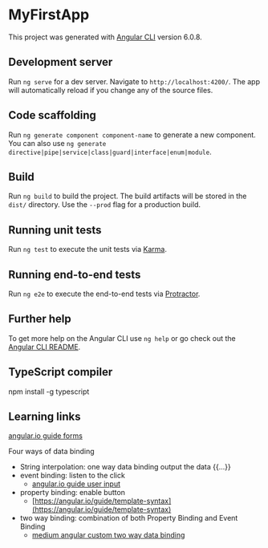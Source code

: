 # MyFirstApp

This project was generated with [Angular CLI](https://github.com/angular/angular-cli) version 6.0.8.

## Development server

Run `ng serve` for a dev server. Navigate to `http://localhost:4200/`. The app will automatically reload if you change any of the source files.

## Code scaffolding

Run `ng generate component component-name` to generate a new component. You can also use `ng generate directive|pipe|service|class|guard|interface|enum|module`.

## Build

Run `ng build` to build the project. The build artifacts will be stored in the `dist/` directory. Use the `--prod` flag for a production build.

## Running unit tests

Run `ng test` to execute the unit tests via [Karma](https://karma-runner.github.io).

## Running end-to-end tests

Run `ng e2e` to execute the end-to-end tests via [Protractor](http://www.protractortest.org/).

## Further help

To get more help on the Angular CLI use `ng help` or go check out the [Angular CLI README](https://github.com/angular/angular-cli/blob/master/README.md).

## TypeScript compiler

npm install -g typescript

## Learning links

[angular.io guide forms](https://angular.io/guide/forms)

Four ways of data binding

- String interpolation: one way data binding output the data {{...}}
- event binding: listen to the click
  - [angular.io guide user input](https://angular.io/guide/user-input)
- property binding: enable button
  - [https://angular.io/guide/template-syntax](https://angular.io/guide/template-syntax)
- two way binding: combination of both Property Binding and Event Binding
  - [medium angular custom two way data binding](https://medium.com/@preethi.s/angular-custom-two-way-data-binding-3e618309d6c7)